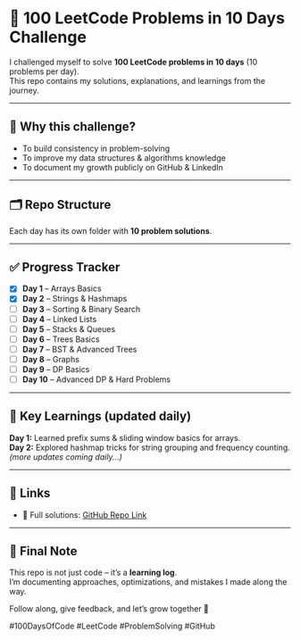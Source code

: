 # 🚀 100 LeetCode Problems in 10 Days Challenge

I challenged myself to solve **100 LeetCode problems in 10 days** (10 problems per day).  
This repo contains my solutions, explanations, and learnings from the journey.  

---

## 📌 Why this challenge?
- To build consistency in problem-solving  
- To improve my data structures & algorithms knowledge  
- To document my growth publicly on GitHub & LinkedIn  

---

## 🗂 Repo Structure
Each day has its own folder with **10 problem solutions**.  


---

## ✅ Progress Tracker
- [x] **Day 1** – Arrays Basics  
- [x] **Day 2** – Strings & Hashmaps  
- [ ] **Day 3** – Sorting & Binary Search  
- [ ] **Day 4** – Linked Lists  
- [ ] **Day 5** – Stacks & Queues  
- [ ] **Day 6** – Trees Basics  
- [ ] **Day 7** – BST & Advanced Trees  
- [ ] **Day 8** – Graphs  
- [ ] **Day 9** – DP Basics  
- [ ] **Day 10** – Advanced DP & Hard Problems  

---

## 🔑 Key Learnings (updated daily)
**Day 1:** Learned prefix sums & sliding window basics for arrays.  
**Day 2:** Explored hashmap tricks for string grouping and frequency counting.  
*(more updates coming daily...)*  

---

## 📎 Links
- 📂 Full solutions: [GitHub Repo Link](#)   

---

## 📢 Final Note
This repo is not just code – it’s a **learning log**.  
I’m documenting approaches, optimizations, and mistakes I made along the way.  

Follow along, give feedback, and let’s grow together 🚀  

#100DaysOfCode #LeetCode #ProblemSolving #GitHub
